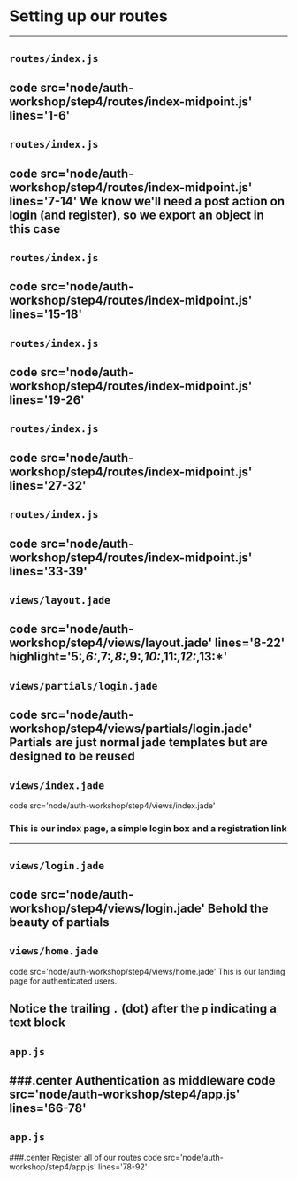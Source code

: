 # Setting up our routes
---
## `routes/index.js`
code src='node/auth-workshop/step4/routes/index-midpoint.js' lines='1-6'
---
## `routes/index.js`
code src='node/auth-workshop/step4/routes/index-midpoint.js' lines='7-14'
We know we'll need a post action on login (and register), so we export an object in this case
---
## `routes/index.js`
code src='node/auth-workshop/step4/routes/index-midpoint.js' lines='15-18'
---
## `routes/index.js`
code src='node/auth-workshop/step4/routes/index-midpoint.js' lines='19-26'
---
## `routes/index.js`
code src='node/auth-workshop/step4/routes/index-midpoint.js' lines='27-32'
---
## `routes/index.js`
code src='node/auth-workshop/step4/routes/index-midpoint.js' lines='33-39'
---
## `views/layout.jade`
code src='node/auth-workshop/step4/views/layout.jade' lines='8-22' highlight='5:*,6:*,7:*,8:*,9:*,10:*,11:*,12:*,13:*'
---
## `views/partials/login.jade`
code src='node/auth-workshop/step4/views/partials/login.jade'
Partials are just normal jade templates but are designed to be reused
---
## `views/index.jade`
code src='node/auth-workshop/step4/views/index.jade'
### This is our index page, a simple login box and a registration link
---
## `views/login.jade`
code src='node/auth-workshop/step4/views/login.jade'
Behold the beauty of partials
---
## `views/home.jade`
code src='node/auth-workshop/step4/views/home.jade'
This is our landing page for authenticated users.

Notice the trailing `.` (dot) after the `p` indicating a text block
---
## `app.js`
###.center Authentication as middleware
code src='node/auth-workshop/step4/app.js' lines='66-78'
---
## `app.js`
###.center Register all of our routes
code src='node/auth-workshop/step4/app.js' lines='78-92'
